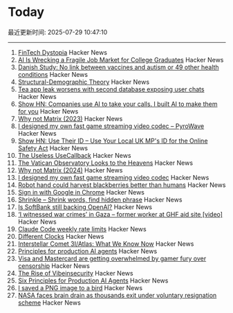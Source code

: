 # Today

最近更新时间: 2025-07-29 10:47:10

--- 
1. [FinTech Dystopia](https://fintechdystopia.com/) Hacker News
2. [AI Is Wrecking a Fragile Job Market for College Graduates](https://www.wsj.com/lifestyle/careers/ai-entry-level-jobs-graduates-b224d624) Hacker News
3. [Danish Study: No link between vaccines and autism or 49 other health conditions](https://en.ssi.dk/news/news/2025/large-danish-study-no-link-between-vaccines-and-autism-or-49-other-health-conditions) Hacker News
4. [Structural-Demographic Theory](https://peterturchin.com/structural-demographic-theory/) Hacker News
5. [Tea app leak worsens with second database exposing user chats](https://www.bleepingcomputer.com/news/security/tea-app-leak-worsens-with-second-database-exposing-user-chats/) Hacker News
6. [Show HN: Companies use AI to take your calls. I built AI to make them for you](https://www.pipervoice.com/) Hacker News
7. [Why not Matrix (2023)](https://telegra.ph/why-not-matrix-08-07) Hacker News
8. [I designed my own fast game streaming video codec – PyroWave](https://themaister.net/blog/2025/06/16/i-designed-my-own-ridiculously-fast-game-streaming-video-codec-pyrowave/) Hacker News
9. [Show HN: Use Their ID – Use Your Local UK MP's ID for the Online Safety Act](https://use-their-id.com/) Hacker News
10. [The Useless UseCallback](https://tkdodo.eu/blog/the-useless-use-callback) Hacker News
11. [The Vatican Observatory Looks to the Heavens](https://www.newyorker.com/magazine/2025/08/04/the-vatican-observatory-looks-to-the-heavens) Hacker News
12. [Why not Matrix (2024)](https://benharri.org/why-not-matrix/) Hacker News
13. [I designed my own fast game streaming video codec](https://themaister.net/blog/2025/06/16/i-designed-my-own-ridiculously-fast-game-streaming-video-codec-pyrowave/) Hacker News
14. [Robot hand could harvest blackberries better than humans](https://news.uark.edu/articles/79750/robot-hand-could-harvest-blackberries-better-than-humans) Hacker News
15. [Sign in with Google in Chrome](https://underpassapp.com/news/2025/7/5.html) Hacker News
16. [Shrinkle – Shrink words, find hidden phrase](https://www.shrinkle.org/) Hacker News
17. [Is SoftBank still backing OpenAI?](https://www.wheresyoured.at/softbank-openai/) Hacker News
18. [‘I witnessed war crimes’ in Gaza – former worker at GHF aid site [video]](https://www.bbc.com/news/videos/cy8k8045nx9o) Hacker News
19. [Claude Code weekly rate limits](https://news.ycombinator.com/item?id=44713757) Hacker News
20. [Different Clocks](https://ianto-cannon.github.io/clock.html) Hacker News
21. [Interstellar Comet 3I/Atlas: What We Know Now](https://skyandtelescope.org/astronomy-news/interstellar-comet-3i-atlas-what-we-know-now/) Hacker News
22. [Principles for production AI agents](https://www.app.build/blog/six-principles-production-ai-agents) Hacker News
23. [Visa and Mastercard are getting overwhelmed by gamer fury over censorship](https://www.polygon.com/news/616835/visa-mastercard-steam-itchio-campaign-adult-games) Hacker News
24. [The Rise of Vibeinsecurity](https://vibeinsecurity.com/) Hacker News
25. [Six Principles for Production AI Agents](https://www.app.build/blog/six-principles-production-ai-agents) Hacker News
26. [I saved a PNG image to a bird](https://www.youtube.com/watch?v=hCQCP-5g5bo) Hacker News
27. [NASA faces brain drain as thousands exit under voluntary resignation scheme](https://www.theregister.com/2025/07/28/nasa_voluntary_exits/) Hacker News
